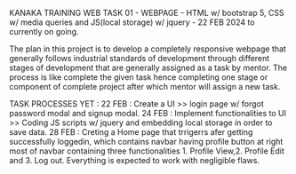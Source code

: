 KANAKA TRAINING WEB TASK 01 - WEBPAGE - HTML w/ bootstrap 5, CSS w/ media queries and JS(local storage) w/ jquery - 22 FEB 2024 to currently on going.

The plan in this project is to develop a completely responsive webpage that generally follows industrial standards of development through different stages of development that are generally assigned as a task by mentor. The process is like complete the given task hence completing one stage or component of complete project after which mentor will assign a new task.

TASK PROCESSES YET : 22 FEB : Create a UI >> login page w/ forgot password modal and signup modal. 24 FEB : Implement functionalities to UI >> Coding JS scripts w/ jquery and embedding local storage in order to save data. 28 FEB : Creting a Home page that trrigerrs afer getting successfully loggedin, which contains navbar having profile button at right most of navbar containing three functionalities 1. Profile View,2. Profile Edit and 3. Log out. Everything is expected to work with negligible flaws.
